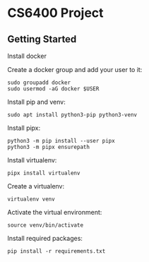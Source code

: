 # CS6400 Project

## Getting Started

Install docker

Create a docker group and add your user to it:
```
sudo groupadd docker
sudo usermod -aG docker $USER
```

Install pip and venv:

```
sudo apt install python3-pip python3-venv
```

Install pipx:

```
python3 -m pip install --user pipx
python3 -m pipx ensurepath
```

Install virtualenv:

```
pipx install virtualenv
```

Create a virtualenv:

```
virtualenv venv
```

Activate the virtual environment:

```
source venv/bin/activate
```

Install required packages:
```
pip install -r requirements.txt
```
